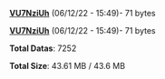 [**VU7NziUh**](/data/VU7NziUh.txt) (06/12/22 - 15:49)- 71 bytes

[**VU7NziUh**](/data/VU7NziUh.txt) (06/12/22 - 15:49)- 71 bytes

**Total Datas**: 7252

**Total Size**: 43.61 MB / 43.6 MB